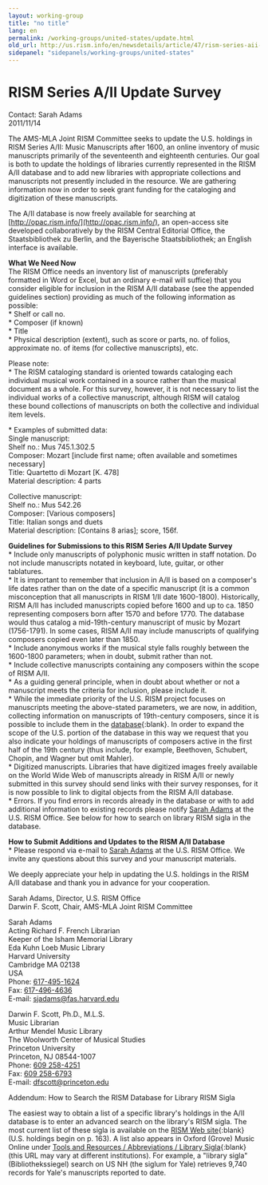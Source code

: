 ```yaml
---
layout: working-group
title: "no title"
lang: en
permalink: /working-groups/united-states/update.html
old_url: http://us.rism.info/en/newsdetails/article/47/rism-series-aii-update-survey.html
sidepanel: "sidepanels/working-groups/united-states"
---
```


# RISM Series A/II Update Survey

Contact: Sarah Adams  
 2011/11/14

The AMS-MLA Joint RISM Committee seeks to update the U.S. holdings in RISM Series A/II: Music Manuscripts after 1600, an online inventory of music manuscripts primarily of the seventeenth and eighteenth centuries. Our goal is both to update the holdings of libraries currently represented in the RISM A/II database and to add new libraries with appropriate collections and manuscripts not presently included in the resource. We are gathering information now in order to seek grant funding for the cataloging and digitization of these manuscripts.  
   
 The A/II database is now freely available for searching at [http://opac.rism.info/](http://opac.rism.info/), an open-access site developed collaboratively by the RISM Central Editorial Office, the Staatsbibliothek zu Berlin, and the Bayerische Staatsbibliothek; an English interface is available.  
   
 **What We Need Now**  
 The RISM Office needs an inventory list of manuscripts (preferably formatted in Word or Excel, but an ordinary e-mail will suffice) that you consider eligible for inclusion in the RISM A/II database (see the appended guidelines section) providing as much of the following information as possible:  
 \* Shelf or call no.  
 \* Composer (if known)  
 \* Title  
 \* Physical description (extent), such as score or parts, no. of folios, approximate no. of items (for collective manuscripts), etc.  
   
 Please note:  
 \* The RISM cataloging standard is oriented towards cataloging each individual musical work contained in a source rather than the musical document as a whole. For this survey, however, it is not necessary to list the individual works of a collective manuscript, although RISM will catalog these bound collections of manuscripts on both the collective and individual item levels.  
   
   
 \* Examples of submitted data:  
 Single manuscript:  
 Shelf no.: Mus 745.1.302.5  
 Composer: Mozart [include first name; often available and sometimes necessary]  
 Title: Quartetto di Mozart [K. 478]  
 Material description: 4 parts  
   
 Collective manuscript:  
 Shelf no.: Mus 542.26  
 Composer: [Various composers]  
 Title: Italian songs and duets  
 Material description: [Contains 8 arias]; score, 156f.  
   
   
 **Guidelines for Submissions to this RISM Series A/II Update Survey**  
 \* Include only manuscripts of polyphonic music written in staff notation. Do not include manuscripts notated in keyboard, lute, guitar, or other tablatures.  
 \* It is important to remember that inclusion in A/II is based on a composer's life dates rather than on the date of a specific manuscript (it is a common misconception that all manuscripts in RISM 1/II date 1600-1800). Historically, RISM A/II has included manuscripts copied before 1600 and up to ca. 1850 representing composers born after 1570 and before 1770. The database would thus catalog a mid-19th-century manuscript of music by Mozart (1756-1791). In some cases, RISM A/II may include manuscripts of qualifying composers copied even later than 1850.  
 \* Include anonymous works if the musical style falls roughly between the 1600-1800 parameters; when in doubt, submit rather than not.  
 \* Include collective manuscripts containing any composers within the scope of RISM A/II.  
 \* As a guiding general principle, when in doubt about whether or not a manuscript meets the criteria for inclusion, please include it.  
\* While the immediate priority of the U.S. RISM project focuses on manuscripts meeting the above-stated parameters, we are now, in addition, collecting information on manuscripts of 19th-century composers, since it is possible to include them in the [database](http://opac.rism.info/){:blank}. In order to expand the scope of the U.S. portion of the database in this way we request that you also indicate your holdings of manuscripts of composers active in the first half of the 19th century (thus include, for example, Beethoven, Schubert, Chopin, and Wagner but omit Mahler).  
 \* Digitized manuscripts. Libraries that have digitized images freely available on the World Wide Web of manuscripts already in RISM A/II or newly submitted in this survey should send links with their survey responses, for it is now possible to link to digital objects from the RISM A/II database.  
\* Errors. If you find errors in records already in the database or with to add additional information to existing records please notify [Sarah Adams](mailto:sjadams@fas.harvard.edu) at the U.S. RISM Office. See below for how to search on library RISM sigla in the database.

**How to Submit Additions and Updates to the RISM A/II Database**  
\* Please respond via e-mail to [Sarah Adams](mailto:sjadams@fas.harvard.edu) at the U.S. RISM Office. We invite any questions about this survey and your manuscript materials.  
   
 We deeply appreciate your help in updating the U.S. holdings in the RISM A/II database and thank you in advance for your cooperation.  
   
 Sarah Adams, Director, U.S. RISM Office  
 Darwin F. Scott, Chair, AMS-MLA Joint RISM Committee  
   
   
 Sarah Adams  
 Acting Richard F. French Librarian  
 Keeper of the Isham Memorial Library  
 Eda Kuhn Loeb Music Library  
 Harvard University  
 Cambridge MA 02138  
 USA  
 Phone: [617-495-1624](tel:617-495-1624)  
 Fax: [617-496-4636](tel:617-496-4636)  
 E-mail: [sjadams@fas.harvard.edu](mailto:sjadams@fas.harvard.edu)  
   
 Darwin F. Scott, Ph.D., M.L.S.  
 Music Librarian  
 Arthur Mendel Music Library  
 The Woolworth Center of Musical Studies  
 Princeton University  
 Princeton, NJ 08544-1007  
 Phone: [609 258-4251](tel:609%20258-4251)  
 Fax: [609 258-6793](tel:609%20258-6793)  
 E-mail: [dfscott@princeton.edu](mailto:dfscott@princeton.edu)  


Addendum: How to Search the RISM Database for Library RISM Sigla  
   
 The easiest way to obtain a list of a specific library's holdings in the A/II database is to enter an advanced search on the library's RISM sigla. The most current list of these sigla is available on the [RISM Web site](http://www.rism.info/fileadmin/content/site-content/BIBVERZ_2008_10.pdf){:blank} (U.S. holdings begin on p. 163). A list also appears in Oxford (Grove) Music Online under [Tools and Resources / Abbreviations / Library Sigla](http://www.oxfordmusiconline.com/subscriber/page/abbreviations#sigla){:blank} (this URL may vary at different institutions). For example, a "library sigla" (Bibliothekssiegel) search on US NH (the siglum for Yale) retrieves 9,740 records for Yale's manuscripts reported to date.
